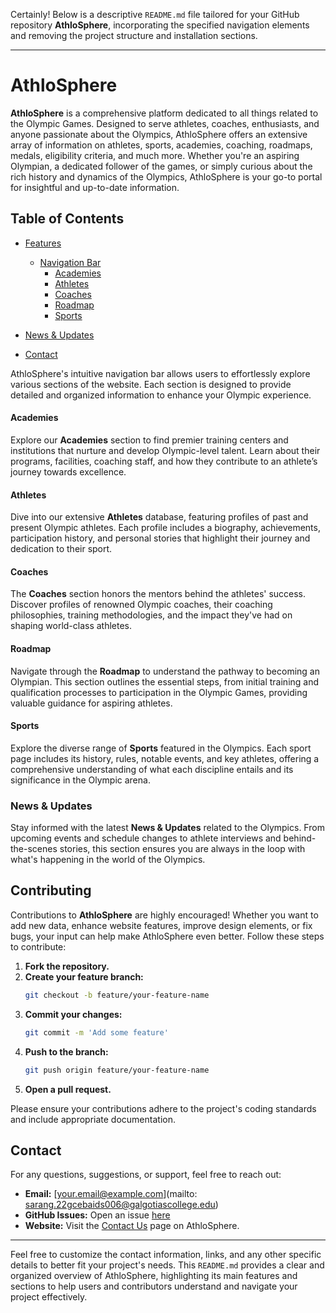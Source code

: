 Certainly! Below is a descriptive `README.md` file tailored for your GitHub repository **AthloSphere**, incorporating the specified navigation elements and removing the project structure and installation sections.

---

# AthloSphere

**AthloSphere** is a comprehensive platform dedicated to all things related to the Olympic Games. Designed to serve athletes, coaches, enthusiasts, and anyone passionate about the Olympics, AthloSphere offers an extensive array of information on athletes, sports, academies, coaching, roadmaps, medals, eligibility criteria, and much more. Whether you're an aspiring Olympian, a dedicated follower of the games, or simply curious about the rich history and dynamics of the Olympics, AthloSphere is your go-to portal for insightful and up-to-date information.

## Table of Contents

- [Features](#features)
  - [Navigation Bar](#navigation-bar)
    - [Academies](#academies)
    - [Athletes](#athletes)
    - [Coaches](#coaches)
    - [Roadmap](#roadmap)
    - [Sports](#sports)

- [News & Updates](#news--updates)
- [Contact](#contact)

AthloSphere's intuitive navigation bar allows users to effortlessly explore various sections of the website. Each section is designed to provide detailed and organized information to enhance your Olympic experience.

#### Academies

Explore our **Academies** section to find premier training centers and institutions that nurture and develop Olympic-level talent. Learn about their programs, facilities, coaching staff, and how they contribute to an athlete’s journey towards excellence.

#### Athletes

Dive into our extensive **Athletes** database, featuring profiles of past and present Olympic athletes. Each profile includes a biography, achievements, participation history, and personal stories that highlight their journey and dedication to their sport.

#### Coaches

The **Coaches** section honors the mentors behind the athletes' success. Discover profiles of renowned Olympic coaches, their coaching philosophies, training methodologies, and the impact they've had on shaping world-class athletes.

#### Roadmap

Navigate through the **Roadmap** to understand the pathway to becoming an Olympian. This section outlines the essential steps, from initial training and qualification processes to participation in the Olympic Games, providing valuable guidance for aspiring athletes.

#### Sports

Explore the diverse range of **Sports** featured in the Olympics. Each sport page includes its history, rules, notable events, and key athletes, offering a comprehensive understanding of what each discipline entails and its significance in the Olympic arena.

### News & Updates

Stay informed with the latest **News & Updates** related to the Olympics. From upcoming events and schedule changes to athlete interviews and behind-the-scenes stories, this section ensures you are always in the loop with what's happening in the world of the Olympics.

## Contributing

Contributions to **AthloSphere** are highly encouraged! Whether you want to add new data, enhance website features, improve design elements, or fix bugs, your input can help make AthloSphere even better. Follow these steps to contribute:

1. **Fork the repository.**
2. **Create your feature branch:**
   ```bash
   git checkout -b feature/your-feature-name
   ```
3. **Commit your changes:**
   ```bash
   git commit -m 'Add some feature'
   ```
4. **Push to the branch:**
   ```bash
   git push origin feature/your-feature-name
   ```
5. **Open a pull request.**

Please ensure your contributions adhere to the project's coding standards and include appropriate documentation.

## Contact

For any questions, suggestions, or support, feel free to reach out:

- **Email:** [your.email@example.com](mailto: sarang.22gcebaids006@galgotiascollege.edu)
- **GitHub Issues:** Open an issue [here](https://github.com/r1shavd/athlosphere/issues)
- **Website:** Visit the [Contact Us](https://athlosphere.com/contact) page on AthloSphere.

---

Feel free to customize the contact information, links, and any other specific details to better fit your project's needs. This `README.md` provides a clear and organized overview of AthloSphere, highlighting its main features and sections to help users and contributors understand and navigate your project effectively.
